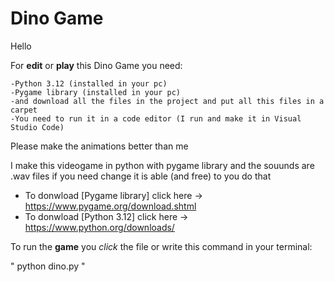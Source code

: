 # Dino Game 
Hello 

For **edit** or **play** this Dino Game you need:

	-Python 3.12 (installed in your pc)
	-Pygame library (installed in your pc)  
	-and download all the files in the project and put all this files in a carpet
	-You need to run it in a code editor (I run and make it in Visual Studio Code)

Please make the animations better than me 


I make this videogame in python with pygame library and the souunds are .wav files 
if you need change it is able (and free) to you do that 


- To donwload [Pygame library] click here -> https://www.pygame.org/download.shtml
- To donwload [Python 3.12] click here -> https://www.python.org/downloads/

To run the **game** you *click* the file or write this command in your terminal: 

" python dino.py "
